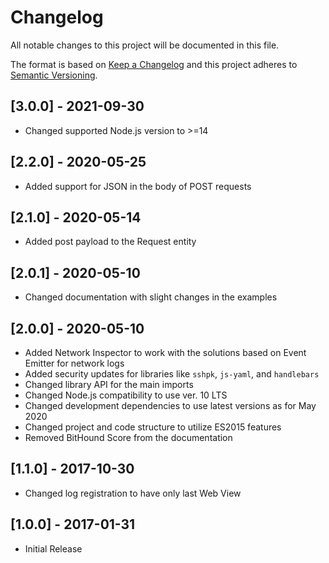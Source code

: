# Changelog

All notable changes to this project will be documented in this file.

The format is based on [Keep a Changelog](https://keepachangelog.com/en/1.0.0/)
and this project adheres to [Semantic Versioning](https://semver.org/spec/v2.0.0.html).

## [3.0.0] - 2021-09-30

- Changed supported Node.js version to >=14

## [2.2.0] - 2020-05-25

- Added support for JSON in the body of POST requests

## [2.1.0] - 2020-05-14

- Added post payload to the Request entity

## [2.0.1] - 2020-05-10

- Changed documentation with slight changes in the examples

## [2.0.0] - 2020-05-10

- Added Network Inspector to work with the solutions based on Event Emitter for network logs
- Added security updates for libraries like `sshpk`, `js-yaml`, and `handlebars`
- Changed library API for the main imports
- Changed Node.js compatibility to use ver. 10 LTS
- Changed development dependencies to use latest versions as for May 2020
- Changed project and code structure to utilize ES2015 features
- Removed BitHound Score from the documentation

## [1.1.0] - 2017-10-30

- Changed log registration to have only last Web View

## [1.0.0] - 2017-01-31

- Initial Release
